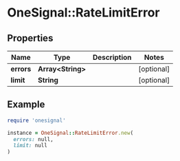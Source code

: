 # OneSignal::RateLimitError

## Properties

| Name | Type | Description | Notes |
| ---- | ---- | ----------- | ----- |
| **errors** | **Array&lt;String&gt;** |  | [optional] |
| **limit** | **String** |  | [optional] |

## Example

```ruby
require 'onesignal'

instance = OneSignal::RateLimitError.new(
  errors: null,
  limit: null
)
```

